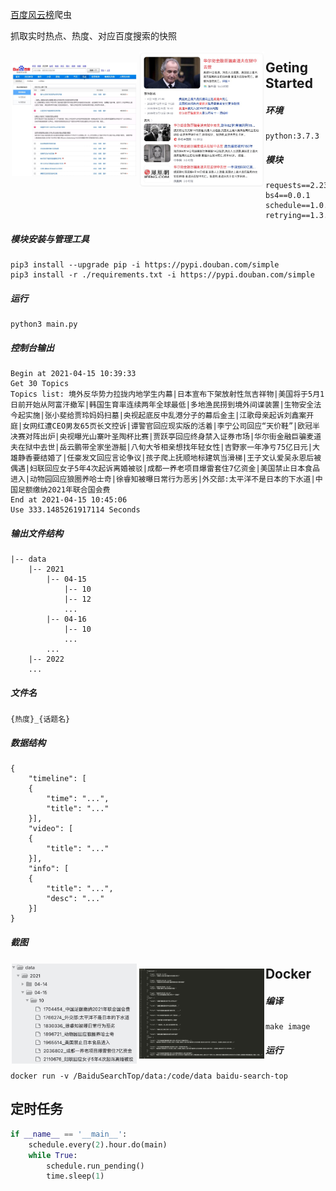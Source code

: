 [百度风云榜](http://top.baidu.com/buzz?b=1&fr=topindex)爬虫

抓取实时热点、热度、对应百度搜索的快照


<div style="float:left;border:solid 1px 000;margin:2px;">
<img src="https://github.com/libojia-aug/BaiduSearchTop/blob/main/pics/searchtop.jpeg" width = "200"  alt="" align=center />
<img src="https://github.com/libojia-aug/BaiduSearchTop/blob/main/pics/snapshot.jpeg" width = "200"  alt="" align=center />
</div>

## Geting Started

##### 环境

```
python:3.7.3
```

##### 模块

```
requests==2.23.0
bs4==0.0.1
schedule==1.0.0
retrying==1.3.3
```

##### 模块安装与管理工具

```shell
pip3 install --upgrade pip -i https://pypi.douban.com/simple
pip3 install -r ./requirements.txt -i https://pypi.douban.com/simple
```

##### 运行

```shell
python3 main.py
```

##### 控制台输出

```
Begin at 2021-04-15 10:39:33
Get 30 Topics
Topics list: 境外反华势力拉拢内地学生内幕|日本宣布下架放射性氚吉祥物|美国将于5月1日前开始从阿富汗撤军|韩国生育率连续两年全球最低|多地渔民捞到境外间谍装置|生物安全法今起实施|张小斐给贾玲妈妈扫墓|央视起底反中乱港分子的幕后金主|江歌母亲起诉刘鑫案开庭|女网红遭CEO男友65页长文控诉|谭警官回应现实版的活着|李宁公司回应“天价鞋”|欧冠半决赛对阵出炉|央视曝光山寨叶圣陶杯比赛|贾跃亭回应终身禁入证券市场|华尔街金融巨骗麦道夫在狱中去世|岳云鹏带全家坐游艇|八旬大爷相亲想找年轻女性|吉野家一年净亏75亿日元|大雄静香要结婚了|任豪发文回应言论争议|孩子爬上抚顺地标建筑当滑梯|王子文认爱吴永恩后被偶遇|妇联回应女子5年4次起诉离婚被驳|成都一养老项目爆雷套住7亿资金|美国禁止日本食品进入|动物园回应狼圈养哈士奇|徐睿知被曝日常行为恶劣|外交部:太平洋不是日本的下水道|中国足额缴纳2021年联合国会费
End at 2021-04-15 10:45:06
Use 333.1485261917114 Seconds
```

##### 输出文件结构

```
|-- data
    |-- 2021
        |-- 04-15
            |-- 10
            |-- 12
            ...
        |-- 04-16
            |-- 10
            ...
        ...
    |-- 2022
    ...
```

##### 文件名

```
{热度}_{话题名}
```

##### 数据结构

```
{
    "timeline": [
    {
        "time": "...",
        "title": "..."
    }],
    "video": [
    {
        "title": "..."
    }],
    "info": [
    {
        "title": "...",
        "desc": "..."
    }]
}
```

##### 截图

<div style="float:left;border:solid 1px 000;margin:2px;">
<img src="https://github.com/libojia-aug/BaiduSearchTop/blob/main/pics/filestree.jpeg" width = "200"  alt="" align=center />
<img src="https://github.com/libojia-aug/BaiduSearchTop/blob/main/pics/data.jpeg" width = "200"  alt="" align=center />
</div>

## Docker

##### 编译

```shell
make image
```

##### 运行

```shell l
docker run -v /BaiduSearchTop/data:/code/data baidu-search-top
```

## 定时任务

```python
if __name__ == '__main__':
    schedule.every(2).hour.do(main)
    while True:
        schedule.run_pending()
        time.sleep(1)
```

